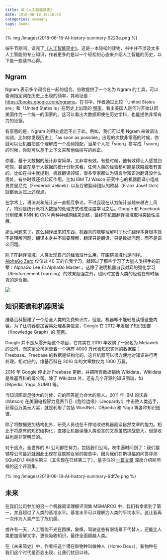 ```yaml
---
title: 读《人工智能简史》
date: 2018-06-18 18:16:43
categories: summary
tags: books
---
```


{% img /images/2018-06-18-AI-history-summary-5223e.png %}

端午节期间，读完了[《人工智能简史》](https://item.jd.com/12274722.html)。这是一本轻松的读物，书中并不涉及太多人工智能的专业知识，作者更多的是以一个轻松的心态来介绍人工智能的历史，以下是一些读书心得。

## Ngram

Ngram 表示多个词合在一起的组合。谷歌提供了一个名为 Ngram 的工具，可以查询指定词在历史上出现的频率，其地址是：<https://books.google.com/ngrams>。在书中，作者通过比较「United States are」和「United States is」在历史上出现的 [频率](https://books.google.com/ngrams/graph?content=United+States+are%2C+United+States+is&year_start=1800&year_end=2000&corpus=15&smoothing=3&share=&direct_url=t1%3B%2CUnited%20States%20are%3B%2Cc0%3B.t1%3B%2CUnited%20States%20is%3B%2Cc0)，看出美国人是何时开始认同美国作为一个统一的国家的。这可以看出大数据即使在历史学科，也能提供非常有力的证据。

有意思的是，Ngram 的用处远远不止于此。例如，我们可以用 Ngram 来做语法纠错，比如你发现历史上「as soon as possible」出现的次数非常高的时候，你就可以让机器把这个理解成一个高频搭配，当某个人把「soon」拼写成「soom」的时候，你就可以基于上下文来帮他做拼写的纠正。

你看，基于大数据的统计非常简单，又非常有效。有些时候，他有效得让人感觉到吃惊，甚至在基于大数据的统计分析来看，任何人类的经验都可能是狭隘或者有害的。比如在书中就提到，机器翻译领域，很多专家都认为语言学知识对翻译没什么用处，有些时候还会起反作用。比如 IBM TJ Wason 研究中心的机器翻译小组成员贾里尼克（Frederick Jelinek）以及谷歌翻译团队的欧赫（Franz Josef Och）就都表达过上述观点。

在学术上，语法派和统计派一直相互争论。不过我现在认为统计派越来越占上风了，特别是统计派将大数据的处理方式改成深度学习之后。Google 和 Facebook 分别使用 RNN 和 CNN 两种神经网络来训练，最终在机器翻译领域取得突破性进展。

那么问题来了，这么翻译出来的东西，机器真的能够理解吗？也许翻译本身根本就不是理解问题，翻译本身并不需要理解，翻译只是翻译，只是数据问题，而不是语义问题。

除了在翻译领域，人类发现自己的经验没什么用，在围棋领域也是同样。[AlphaGo Zero](https://deepmind.com/blog/alphago-zero-learning-scratch/) 仅仅过 40 天的自我学习，就超过了那些学习了大量人类棋手的前辈：AlphaGo Lee 和 AlphaGo Master 。这除了说明机器自我对弈的强化学习（Reinforcement Learning）的效果超强之外，也同时宣告人类的经验在有时候真的是负担。

![](https://storage.googleapis.com/deepmind-live-cms/documents/TrainingTime-Graph-171019-r01.gif)
<!-- backup image: /images/TrainingTime-Graph-171019-r01.gif -->

## 知识图谱和机器阅读

维基百科搭建了一个给全人类的免费知识库，但是，机器却不能轻易读懂这些内容。为了让机器更加容易处理各类信息，Google 在 2012 年发起了知识图谱（Knowledge Graph）的 [项目](https://en.wikipedia.org/wiki/Knowledge_Graph)。

Google 并不是从零开始这个项目，它其实在 2010 年收购了一家名为 Metaweb 的公司，而这家公司运营着一个拥有 4000 万代表知识实体的数据库：Freebase。Freebase 的数据是结构化的，这样机器可以很方便地对知识进行再处理。相对应的，维基百科在 2016 年的文章数仅为 1000 万篇。

2016 年 Google 停止对 Freebase 更新，并把所有数据捐给 Wikidata，Wikidata 是维基百科的母公司。除了 Wikidata 外，还有几个开源的知识图谱，如 DBpedia, Yago, SUMO 等。

当知识图谱足够大的时候，它的回答能力会大的惊人。2011 年 IBM 的沃森 (Watson) 在美国电视智力竞赛节目《危险边缘》（Jeopardy!）中击败人类选手，获得百万美元大奖，就是利用了包括 WordNet，DBpedia 和 Yago 等各种知识图谱。

除了将数据更加结构化外，研究人员也在不停地改进机器阅读自然文章的能力。相比于将原有的知识结构化，直接让机器读懂人类语言的文章虽然挑战更大，但是收益也是非常明显的。

对于这点，全世界的 AI 公司都在努力，包括我们公司。吹牛逼时间到了：我们猿辅导公司最近就因此出现在互联网女皇的报告中，因为我们在斯坦福的问答评测 SQuAD1.1 中排名第三（其实现在已经第二了）。量子位的 [一篇文章](https://mp.weixin.qq.com/s?__biz=MzIzNjc1NzUzMw==&mid=2247499907&idx=3&sn=4547130b005112ef5c95c521c32002e8&chksm=e8d077f1dfa7fee7bfe590b41d80956eb3b3544d56d1198c7fd8452e28f90e2a5407414a0aa2&mpshare=1&scene=1&srcid=0613V1QEK3fKdP1DA4frraTd&rd2werd=1#wechat_redirect) 深度介绍斯坦福的这个评测集。

{% img /images/2018-06-18-AI-history-summary-9df7e.png %}

## 未来

在我们公司参加的另一个机器阅读理解评测集 MSMARCO 中，我们有幸拿到了第一，并且超过了人类的基准水平。基准水平可以理解为人类的平均水平。这让我再一次作为人类产生了危机感。

或许有一天，人工智能不光在围棋，象棋，驾驶这些有限场景下代替人，还能比人类更加理解文字，更快吸收知识，最终全面超越人类。

在《未来简史》中，作者把这个潜在新物种叫做神人（Homo Deus），新物种在我们这个时代是否会出现，让我们拭目以待。
